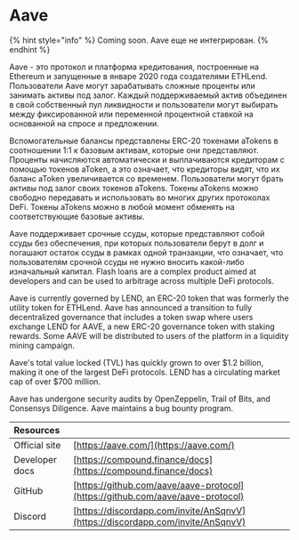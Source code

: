 # Aave

{% hint style="info" %}
Coming soon. Aave еще не интегрирован.
{% endhint %}

Aave - это протокол и платформа кредитования, построенные на Ethereum и запущенные в январе 2020 года создателями ETHLend. Пользователи Aave могут зарабатывать сложные проценты или занимать активы под залог. Каждый поддерживаемый актив объединен в свой собственный пул ликвидности и пользователи могут выбирать между фиксированной или переменной процентной ставкой на основанной на спросе и предложении.

Вспомогательные балансы представлены ERC-20 токенами aTokens в соотношении 1:1 к базовым активам, которые они представляют. Проценты начисляются автоматически и выплачиваются кредиторам с помощью токенов aToken, а это означает, что кредиторы видят, что их баланс aToken увеличивается со временем. Пользователи могут брать активы под залог своих токенов aTokens. Токены aTokens можно свободно передавать и использовать во многих других протоколах DeFi. Токены aTokens можно в любой момент обменять на соответствующие базовые активы.

Aave поддерживает срочные ссуды, которые представляют собой ссуды без обеспечения, при которых пользователи берут в долг и погашают остаток ссуды в рамках одной транзакции, что означает, что пользователям срочной ссуды не нужно вносить какой-либо изначальный капитал. Flash loans are a complex product aimed at developers and can be used to arbitrage across multiple DeFi protocols.

Aave is currently governed by LEND, an ERC-20 token that was formerly the utility token for ETHLend. Aave has announced a transition to fully decentralized governance that includes a token swap where users exchange LEND for AAVE, a new ERC-20 governance token with staking rewards. Some AAVE will be distributed to users of the platform in a liquidity mining campaign.

Aave's total value locked \(TVL\) has quickly grown to over $1.2 billion, making it one of the largest DeFi protocols. LEND has a circulating market cap of over $700 million.

Aave has undergone security audits by OpenZeppelin, Trail of Bits, and Consensys Diligence. Aave maintains a bug bounty program.

| Resources      |                                                                                |
|:-------------- |:------------------------------------------------------------------------------ |
| Official site  | [https://aave.com/](https://aave.com/)                                         |
| Developer docs | [https://compound.finance/docs](https://compound.finance/docs)                 |
| GitHub         | [https://github.com/aave/aave-protocol](https://github.com/aave/aave-protocol) |
| Discord        | [https://discordapp.com/invite/AnSqnvV](https://discordapp.com/invite/AnSqnvV) |

